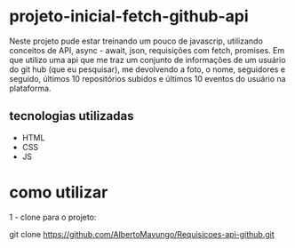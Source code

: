 # projeto-inicial-fetch-github-api
Neste projeto pude estar treinando um pouco de javascrip, utilizando conceitos de API, async - await, json, requisições com fetch, promises. Em que utilizo uma api que me traz um conjunto de informações de um usuário do git hub (que eu pesquisar), me devolvendo  a foto, o nome, seguidores e seguido, últimos 10 repositórios subidos e últimos 10 eventos do usuário na plataforma.

## tecnologias utilizadas
- HTML
- CSS
- JS

# como utilizar

1 - clone para o projeto:

git clone https://github.com/AlbertoMavungo/Requisicoes-api-github.git